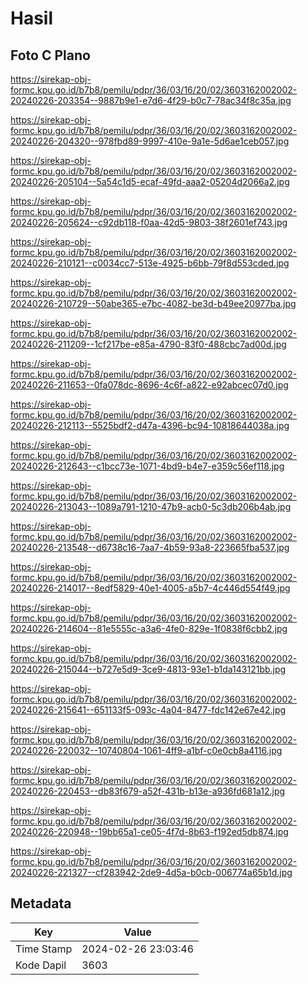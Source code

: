 # Hasil

## Foto C Plano

https://sirekap-obj-formc.kpu.go.id/b7b8/pemilu/pdpr/36/03/16/20/02/3603162002002-20240226-203354--9887b9e1-e7d6-4f29-b0c7-78ac34f8c35a.jpg

https://sirekap-obj-formc.kpu.go.id/b7b8/pemilu/pdpr/36/03/16/20/02/3603162002002-20240226-204320--978fbd89-9997-410e-9a1e-5d6ae1ceb057.jpg

https://sirekap-obj-formc.kpu.go.id/b7b8/pemilu/pdpr/36/03/16/20/02/3603162002002-20240226-205104--5a54c1d5-ecaf-49fd-aaa2-05204d2066a2.jpg

https://sirekap-obj-formc.kpu.go.id/b7b8/pemilu/pdpr/36/03/16/20/02/3603162002002-20240226-205624--c92db118-f0aa-42d5-9803-38f2601ef743.jpg

https://sirekap-obj-formc.kpu.go.id/b7b8/pemilu/pdpr/36/03/16/20/02/3603162002002-20240226-210121--c0034cc7-513e-4925-b6bb-79f8d553cded.jpg

https://sirekap-obj-formc.kpu.go.id/b7b8/pemilu/pdpr/36/03/16/20/02/3603162002002-20240226-210729--50abe365-e7bc-4082-be3d-b49ee20977ba.jpg

https://sirekap-obj-formc.kpu.go.id/b7b8/pemilu/pdpr/36/03/16/20/02/3603162002002-20240226-211209--1cf217be-e85a-4790-83f0-488cbc7ad00d.jpg

https://sirekap-obj-formc.kpu.go.id/b7b8/pemilu/pdpr/36/03/16/20/02/3603162002002-20240226-211653--0fa078dc-8696-4c6f-a822-e92abcec07d0.jpg

https://sirekap-obj-formc.kpu.go.id/b7b8/pemilu/pdpr/36/03/16/20/02/3603162002002-20240226-212113--5525bdf2-d47a-4396-bc94-10818644038a.jpg

https://sirekap-obj-formc.kpu.go.id/b7b8/pemilu/pdpr/36/03/16/20/02/3603162002002-20240226-212643--c1bcc73e-1071-4bd9-b4e7-e359c56ef118.jpg

https://sirekap-obj-formc.kpu.go.id/b7b8/pemilu/pdpr/36/03/16/20/02/3603162002002-20240226-213043--1089a791-1210-47b9-acb0-5c3db206b4ab.jpg

https://sirekap-obj-formc.kpu.go.id/b7b8/pemilu/pdpr/36/03/16/20/02/3603162002002-20240226-213548--d6738c16-7aa7-4b59-93a8-223665fba537.jpg

https://sirekap-obj-formc.kpu.go.id/b7b8/pemilu/pdpr/36/03/16/20/02/3603162002002-20240226-214017--8edf5829-40e1-4005-a5b7-4c446d554f49.jpg

https://sirekap-obj-formc.kpu.go.id/b7b8/pemilu/pdpr/36/03/16/20/02/3603162002002-20240226-214604--81e5555c-a3a6-4fe0-829e-1f0838f6cbb2.jpg

https://sirekap-obj-formc.kpu.go.id/b7b8/pemilu/pdpr/36/03/16/20/02/3603162002002-20240226-215044--b727e5d9-3ce9-4813-93e1-b1da143121bb.jpg

https://sirekap-obj-formc.kpu.go.id/b7b8/pemilu/pdpr/36/03/16/20/02/3603162002002-20240226-215641--651133f5-093c-4a04-8477-fdc142e67e42.jpg

https://sirekap-obj-formc.kpu.go.id/b7b8/pemilu/pdpr/36/03/16/20/02/3603162002002-20240226-220032--10740804-1061-4ff9-a1bf-c0e0cb8a4116.jpg

https://sirekap-obj-formc.kpu.go.id/b7b8/pemilu/pdpr/36/03/16/20/02/3603162002002-20240226-220453--db83f679-a52f-431b-b13e-a936fd681a12.jpg

https://sirekap-obj-formc.kpu.go.id/b7b8/pemilu/pdpr/36/03/16/20/02/3603162002002-20240226-220948--19bb65a1-ce05-4f7d-8b63-f192ed5db874.jpg

https://sirekap-obj-formc.kpu.go.id/b7b8/pemilu/pdpr/36/03/16/20/02/3603162002002-20240226-221327--cf283942-2de9-4d5a-b0cb-006774a65b1d.jpg


## Metadata

| Key        | Value               |
| ---------- | ------------------- |
| Time Stamp | 2024-02-26 23:03:46 |
| Kode Dapil | 3603                |



